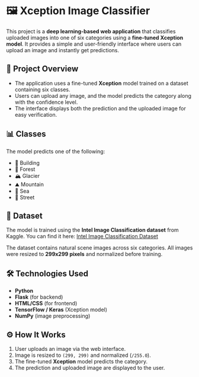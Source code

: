 
# 🖼 Xception Image Classifier

This project is a **deep learning-based web application** that classifies uploaded images into one of six categories using a **fine-tuned Xception model**. It provides a simple and user-friendly interface where users can upload an image and instantly get predictions.

## 📌 Project Overview

* The application uses a fine-tuned **Xception** model trained on a dataset containing six classes.
* Users can upload any image, and the model predicts the category along with the confidence level.
* The interface displays both the prediction and the uploaded image for easy verification.

## 📊 Classes

The model predicts one of the following:

* 🏢 Building
* 🌲 Forest
* 🏔 Glacier
* ⛰ Mountain
* 🌊 Sea
* 🚗 Street

## 📂 Dataset

The model is trained using the **Intel Image Classification dataset** from Kaggle.
You can find it here: [Intel Image Classification Dataset](https://www.kaggle.com/puneet6060/intel-image-classification)

The dataset contains natural scene images across six categories. All images were resized to **299x299 pixels** and normalized before training.

## 🛠️ Technologies Used

* **Python**
* **Flask** (for backend)
* **HTML/CSS** (for frontend)
* **TensorFlow / Keras** (Xception model)
* **NumPy** (image preprocessing)

## ⚙️ How It Works

1. User uploads an image via the web interface.
2. Image is resized to `(299, 299)` and normalized (`/255.0`).
3. The fine-tuned **Xception** model predicts the category.
4. The prediction and uploaded image are displayed to the user.

